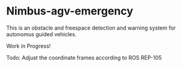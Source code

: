 # Nimbus-agv-emergency

This is an obstacle and freespace detection and warning system for autonomus guided vehicles.

Work in Progress!

Todo: Adjust the coordinate frames according to ROS REP-105
